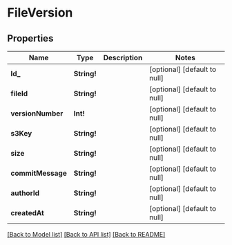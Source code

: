 # FileVersion

## Properties
Name | Type | Description | Notes
------------ | ------------- | ------------- | -------------
**Id_** | **String!** |  | [optional] [default to null]
**fileId** | **String!** |  | [optional] [default to null]
**versionNumber** | **Int!** |  | [optional] [default to null]
**s3Key** | **String!** |  | [optional] [default to null]
**size** | **String!** |  | [optional] [default to null]
**commitMessage** | **String!** |  | [optional] [default to null]
**authorId** | **String!** |  | [optional] [default to null]
**createdAt** | **String!** |  | [optional] [default to null]

[[Back to Model list]](../README.md#documentation-for-models) [[Back to API list]](../README.md#documentation-for-api-endpoints) [[Back to README]](../README.md)


